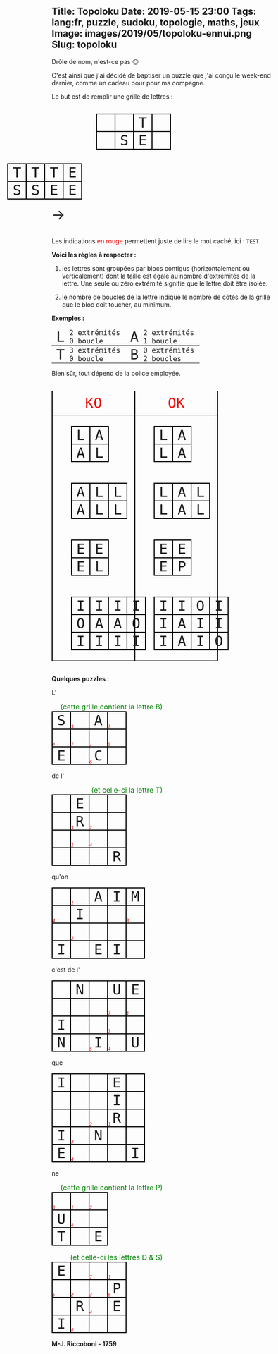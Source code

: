 Title: Topoloku
Date: 2019-05-15 23:00
Tags: lang:fr, puzzle, sudoku, topologie, maths, jeux
Image: images/2019/05/topoloku-ennui.png
Slug: topoloku
---

<!-- TODO: share with Cesbron family on facebook -->

Drôle de nom, n'est-ce pas 😊

C'est ainsi que j'ai décidé de baptiser un puzzle que j'ai conçu le week-end dernier,
comme un cadeau pour pour ma compagne.

Le but est de remplir une grille de lettres :

| | |T| |
|-|-|-|-|
| |S|E| |

↓

|T|T|T|E|
|-|-|-|-|
|S|S|E|E|

→

Les indications <span class="red">en rouge</span> permettent juste de lire le mot caché, ici : `TEST`.

**Voici les règles à respecter :**

1. les lettres sont groupées par blocs contigus (horizontalement ou verticalement)
dont la taille est égale au nombre d'extrémités de la lettre.
Une seule ou zéro extrémité signifie que le lettre doit être isolée.

2. le nombre de boucles de la lettre indique le nombre de côtés de la grille que le bloc doit toucher, au minimum.

**Exemples :**

| L | 2 extrémités 0 boucle | A | 2 extrémités 1 boucle  |
|---|-----------------------|---|------------------------|
| T | 3 extrémités 0 boucle | B | 0 extrémités 2 boucles |

Bien sûr, tout dépend de la police employée.

<table class="ko-ok"><thead><tr>
  <th>KO</th> <th>OK</th>

</tr></thead><tbody><tr><td>

  <table><thead><tr>
    <th>L</th> <th>A</th>
  </tr></thead><tbody><tr>
    <td>A</td> <td>L</td>
  </tr></tbody></table>

  <span class="comment">pas contigus car en diagonale</span>

</td><td>

  <table><thead><tr>
    <th>L</th> <th>A</th>
  </tr></thead><tbody><tr>
    <td>L</td> <td>A</td>
  </tr></tbody></table>

</td></tr><tr><td>

  <table><thead><tr>
    <th>A</th> <th>L</th> <th>L</th>
  </tr></thead><tbody><tr>
    <td>A</td> <td>L</td> <td>L</td>
  </tr></tbody></table>

  <span class="comment">les L forment un groupe de 4</span>

</td><td>

  <table><thead><tr>
    <th>L</th> <th>A</th> <td>L</td>
  </tr></thead><tbody><tr>
    <td>L</td> <td>A</td> <td>L</td>
  </tr></tbody></table>

</td></tr><tr><td>

  <table><thead><tr>
    <th>E</th> <th>E</th>
  </tr></thead><tbody><tr>
    <td>E</td> <td>L</td>
  </tr></tbody></table>

  <span class="comment">les L ne forment pas un groupe de 2</span>

</td><td>

  <table><thead><tr>
    <th>E</th> <th>E</th>
  </tr></thead><tbody><tr>
    <td>E</td> <td>P</td>
  </tr></tbody></table>

</td></tr><tr><td>

  <table><thead><tr>
    <th>I</th> <th>I</th> <th>I</th> <th>I</th>
  </tr></thead><tbody><tr>
    <th>O</th> <th>A</th> <th>A</th> <th>O</th>
  </tr><tr>
    <th>I</th> <th>I</th> <th>I</th> <th>I</th>
  </tr></tbody></table>

  <span class="comment">les A ne touchent pas le bord</span>

</td><td>

  <table><thead><tr>
    <th>I</th> <th>I</th> <th>O</th> <th>I</th>
  </tr></thead><tbody><tr>
    <th>I</th> <th>A</th> <th>I</th> <th>I</th>
  </tr><tr>
    <th>I</th> <th>A</th> <th>I</th> <th>O</th>
  </tr></tbody></table>

</td></tr></tbody></table>


**Quelques puzzles :**

L'

<span class="comment">(cette grille contient la lettre B)</span>

|S    |_3_  |A    |_2_  |
|-----|-----|-----|-----|
|_4_  |_7_  |_1_  |_5_  |
|E    |     |_6_ C|     |

de l'

<span class="comment">(et celle-ci la lettre T)</span>

|     |E    |     |     |
|-----|-----|-----|-----|
|     |_3_ R|_2_  |     |
|     |_1_  |_4_  |     |
|     |     |     |R    |

qu'on

|     |_1_  |A    |I    |M    |
|-----|-----|-----|-----|-----|
|_4_  |I    |     |     |_3_  |
|     |_2_  |     |     |     |
|I    |     |E    |I    |     |

c'est de l'

|     |N    |     |U    |E    |
|-----|-----|-----|-----|-----|
|     |     |     |_2_  |_1_  |
|I    |     |     |_3_  |     |
|N    |     |_5_ I|_4_  |U    |

que

|I    |     |     |E    |     |
|-----|-----|-----|-----|-----|
|     |     |     |I    |     |
|     |     |_2_  |_1_ R|     |
|I    |_3_  |N    |     |     |
|E    |_4_  |     |     |I    |

ne

<span class="comment">(cette grille contient la lettre P)</span>

|_3_  |_1_  |_2_  |
|-----|-----|-----|
|U    |_4_  |     |
|T    |     |E    |

<span class="comment">(et celle-ci les lettres D & S)</span>

|E    |     |_7_  |_1_  |
|-----|-----|-----|-----|
|_5_  |_2_  |_3_  |_6_ P|
|     |R    |_4_  |E    |
|I    |_8_  |     |     |

**M-J. Riccoboni - 1759**

<style>
table {
  border-spacing: 0;
  border-collapse: collapse;
  border-style: hidden; /* supprime les bordures autour du tableau */
  font-family: "Lucida Console", monospace;
}
td, th {
  padding: 0;
  font-weight: normal;
  border: 2px solid black;
  width: 2.5rem;
  height: 2.5rem;
  font-size: 2rem;
  text-align: center;
  position: relative; /* for <em> positioning */
}
section > table:nth-of-type(1), section > table:nth-of-type(2) {
  background-image: url(images/2019/05/topoloku-red-circle-arrow.jpg);
  background-size: 1rem;
  background-repeat: no-repeat;
  background-position: center;
}
@media screen and (min-width: 40rem) {
  table:nth-of-type(1) { float:left;  margin-left: 20%;  margin-right: 5%; margin-bottom: 15px; }
  table:nth-of-type(1) + p { display: none; }
  table:nth-of-type(2) { float:right; margin-right: 20%; margin-left: 5%;  margin-bottom: 15px; }
  table:nth-of-type(2) + p { clear: none; display:block; padding-top: 1.5rem; font-size: 2rem; }
}
p { clear: both; }
@media screen and (max-width: 40rem) {
  table:nth-of-type(1) + p { font-size: 2rem; padding-left: 4.65rem; }
  table:nth-of-type(2) + p { display: none; }
}
.red { color: #ee0403; }
table:nth-of-type(3) { margin: 0 auto; }
table:nth-of-type(3) td, table:nth-of-type(3) th { border: none; }
table:nth-of-type(3) td:nth-of-type(2), table:nth-of-type(3) th:nth-of-type(2),
table:nth-of-type(3) td:nth-of-type(4), table:nth-of-type(3) th:nth-of-type(4) { font-size: 1rem; text-align: left; width: 8rem; }
table.ko-ok { width: 100%; margin: 2rem 0; }
table.ko-ok > * > tr > th { color: #ee0403; }
table.ko-ok > * > tr > td, table.ko-ok > * > tr > th { width: 50%; padding: .5rem; border-top: none; border-bottom: none; }
.comment { color: green; font-size: 1rem; float: right; padding-right: 50%; }
em {
  text-decoration: none;
  font-size: .6rem;
  color: #ee0403;
  position: absolute;
  left: 0;
  bottom: 0;
  line-height: .5rem;
}
</style>
